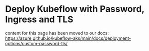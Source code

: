 # Deploy Kubeflow with Password, Ingress and TLS

content for this page has been moved to our docs: https://azure.github.io/kubeflow-aks/main/docs/deployment-options/custom-password-tls/